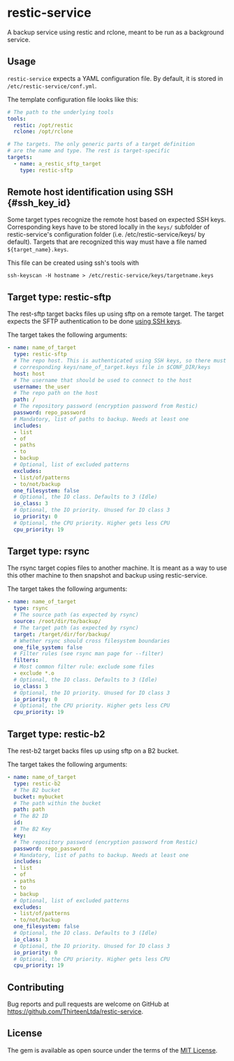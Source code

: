 # restic-service

A backup service using restic and rclone, meant to be run as a background
service.

## Usage

`restic-service` expects a YAML configuration file. By default, it is stored in
`/etc/restic-service/conf.yml`.

The template configuration file looks like this:

~~~ yaml
# The path to the underlying tools
tools:
  restic: /opt/restic
  rclone: /opt/rclone

# The targets. The only generic parts of a target definition
# are the name and type. The rest is target-specific
targets:
  - name: a_restic_sftp_target
    type: restic-sftp
~~~

## Remote host identification using SSH {#ssh_key_id}

Some target types recognize the remote host based on expected SSH keys.
Corresponding keys have to be stored locally in the `keys/` subfolder of
restic-service's configuration folder (i.e. /etc/restic-service/keys/ by
default). Targets that are recognized this way must have a file named
`${target_name}.keys`.

This file can be created using ssh's tools with

~~~
ssh-keyscan -H hostname > /etc/restic-service/keys/targetname.keys
~~~

## Target type: restic-sftp

The rest-sftp target backs files up using sftp on a remote target. The
target expects the SFTP authentication to be done [using SSH keys](#ssh_key_id).

The target takes the following arguments:

~~~ yaml
- name: name_of_target
  type: restic-sftp
  # The repo host. This is authenticated using SSH keys, so there must be a
  # corresponding keys/name_of_target.keys file in $CONF_DIR/keys
  host: host
  # The username that should be used to connect to the host
  username: the_user
  # The repo path on the host
  path: /
  # The repository password (encryption password from Restic)
  password: repo_password
  # Mandatory, list of paths to backup. Needs at least one
  includes:
  - list
  - of
  - paths
  - to
  - backup
  # Optional, list of excluded patterns
  excludes:
  - list/of/patterns
  - to/not/backup
  one_filesystem: false
  # Optional, the IO class. Defaults to 3 (Idle)
  io_class: 3
  # Optional, the IO priority. Unused for IO class 3
  io_priority: 0
  # Optional, the CPU priority. Higher gets less CPU
  cpu_priority: 19
~~~

## Target type: rsync

The rsync target copies files to another machine. It is meant as a way to use
this other machine to then snapshot and backup using restic-service.

The target takes the following arguments:

~~~ yaml
- name: name_of_target
  type: rsync
  # The source path (as expected by rsync)
  source: /root/dir/to/backup/
  # The target path (as expected by rsync)
  target: /target/dir/for/backup/
  # Whether rsync should cross filesystem boundaries
  one_file_system: false
  # Filter rules (see rsync man page for --filter)
  filters:
  # Most common filter rule: exclude some files
  - exclude *.o
  # Optional, the IO class. Defaults to 3 (Idle)
  io_class: 3
  # Optional, the IO priority. Unused for IO class 3
  io_priority: 0
  # Optional, the CPU priority. Higher gets less CPU
  cpu_priority: 19
~~~

## Target type: restic-b2

The rest-b2 target backs files up using sftp on a B2 bucket.

The target takes the following arguments:

~~~ yaml
- name: name_of_target
  type: restic-b2
  # The B2 bucket
  bucket: mybucket
  # The path within the bucket
  path: path
  # The B2 ID
  id:
  # The B2 Key
  key:
  # The repository password (encryption password from Restic)
  password: repo_password
  # Mandatory, list of paths to backup. Needs at least one
  includes:
  - list
  - of
  - paths
  - to
  - backup
  # Optional, list of excluded patterns
  excludes:
  - list/of/patterns
  - to/not/backup
  one_filesystem: false
  # Optional, the IO class. Defaults to 3 (Idle)
  io_class: 3
  # Optional, the IO priority. Unused for IO class 3
  io_priority: 0
  # Optional, the CPU priority. Higher gets less CPU
  cpu_priority: 19
~~~

## Contributing

Bug reports and pull requests are welcome on GitHub at
https://github.com/ThirteenLtda/restic-service.

## License

The gem is available as open source under the terms of the [MIT
License](https://opensource.org/licenses/MIT).
